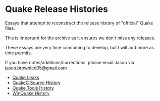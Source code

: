 # Quake Release Histories

Essays that attempt to reconstruct the release history of "official" Quake files.

This is important for the archive as it ensures we don't miss any releases.

These essays are very time consuming to develop, but I will add more as time permits.

If you have notes/additions/corrections, please email Jason via jason.brownlee05@gmail.com

* [Quake Leaks](history-leaks.md)
* [QuakeC Source History](history-progs.md)
* [Quake Tools History](history-tools.md)
* [WinQuake History](history-winquake.md)

